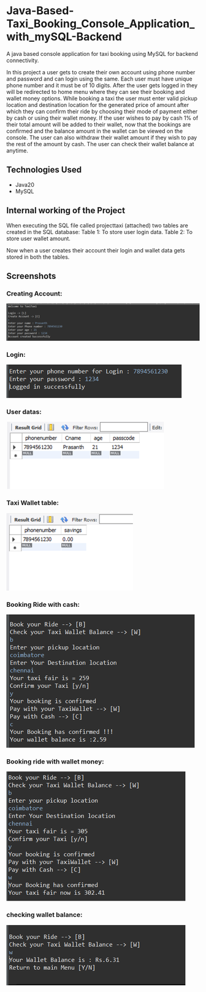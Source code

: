 
# Java-Based-Taxi_Booking_Console_Application_with_mySQL-Backend

A java based console application for taxi booking using MySQL for backend connectivity. 

In this project a user gets to create their own account using phone number and password and can login using the same.
Each user must have unique phone number and it must be of 10 digits.
After the user gets logged in they will be redirected to  home menu where they can see their booking and wallet money options.
While booking a taxi the user must enter valid pickup location and destination location for the generated price of amount after which they can confirm their ride by choosing their mode of payment either by cash or using their wallet money.
If the user wishes to pay by cash 1% of their total amount will be added to their wallet, now that the bookings are confirmed and the balance amount in the wallet can be viewed on the console.
The user can also withdraw their wallet amount if they wish to pay the rest of the amount by cash. 
The user can check their wallet balance at anytime. 



## Technologies Used

- Java20
- MySQL
## Internal working of the Project

When executing the SQL file called projecttaxi (attached) two tables are created in the SQL database:
Table 1: To store user login data.
Table 2: To store user wallet amount.

Now when a user creates their account their login and wallet data gets stored in both the tables.
## Screenshots

### Creating Account:

![Creating Account](https://github.com/Prasanth2205/Java-Based-Taxi_Booking_Console_Application_with_mySQL-Backend/blob/main/ProjectTaxi/screenshots/Creating%20Account.png?raw=true)


### Login:
![Login](https://github.com/Prasanth2205/Java-Based-Taxi_Booking_Console_Application_with_mySQL-Backend/blob/main/ProjectTaxi/screenshots/Login.png?raw=true)

### User datas:

![User datas](https://github.com/Prasanth2205/Java-Based-Taxi_Booking_Console_Application_with_mySQL-Backend/blob/main/ProjectTaxi/screenshots/Taxi%20Table.png?raw=true)

### Taxi Wallet table:
![Wallet table](https://github.com/Prasanth2205/Java-Based-Taxi_Booking_Console_Application_with_mySQL-Backend/blob/main/ProjectTaxi/screenshots/Taxisavings%20table.png?raw=true)

### Booking Ride with cash:

![Booking ride with cash](https://github.com/Prasanth2205/Java-Based-Taxi_Booking_Console_Application_with_mySQL-Backend/blob/main/ProjectTaxi/screenshots/Booking%20Ride.png?raw=true)

### Booking ride with wallet money:

![Booking ride with Wallet money](https://github.com/Prasanth2205/Java-Based-Taxi_Booking_Console_Application_with_mySQL-Backend/blob/main/ProjectTaxi/screenshots/Booking%20ride%20with%20wallet%20money.png?raw=true)

### checking wallet balance:
![Checking wallet balance](https://github.com/Prasanth2205/Java-Based-Taxi_Booking_Console_Application_with_mySQL-Backend/blob/main/ProjectTaxi/screenshots/checking%20wallet%20balance.png?raw=true)
